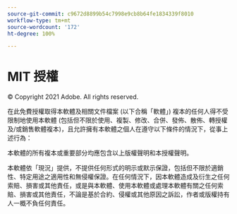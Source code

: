 ```yaml
---
source-git-commit: c9672d8899b54c7998e9cb8b64fe1834339f8010
workflow-type: tm+mt
source-wordcount: '172'
ht-degree: 100%

---
```

# MIT 授權

© Copyright 2021 Adobe. All rights reserved.

在此免費授權取得本軟體及相關文件檔案 (以下合稱「軟體」) 複本的任何人得不受限制地使用本軟體 (包括但不限於使用、複製、修改、合併、發佈、散佈、轉授權及/或銷售軟體複本)，且允許擁有本軟體之個人在遵守以下條件的情況下，從事上述行為：

本軟體的所有複本或重要部分均應包含以上版權聲明和本授權聲明。

本軟體依「現況」提供，不提供任何形式的明示或默示保證，包括但不限於適銷性、特定用途之適用性和無侵權保證。在任何情況下，因本軟體造成及衍生之任何索賠、損害或其他責任，或是與本軟體、使用本軟體或處理本軟體有關之任何索賠、損害或其他責任，不論是基於合約、侵權或其他原因之訴訟，作者或版權持有人一概不負任何責任。
